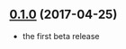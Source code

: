 ## [0.1.0](https://github.com/twada/expect-js-to-assert/releases/tag/v0.1.0) (2017-04-25)


* the first beta release
